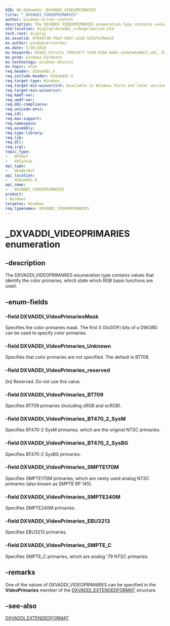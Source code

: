 ```yaml
---
UID: NE:d3dumddi._DXVADDI_VIDEOPRIMARIES
title: "_DXVADDI_VIDEOPRIMARIES"
author: windows-driver-content
description: The DXVADDI_VIDEOPRIMARIES enumeration type contains values that identify the color primaries, which state which RGB basis functions are used.
old-location: display\dxvaddi_videoprimaries.htm
tech.root: display
ms.assetid: d7049f38-78a7-42bf-a1a5-5d35fe70ae15
ms.author: windowsdriverdev
ms.date: 5/10/2018
ms.keywords: DXVA2_Structs_f49dc977-3cb9-41b6-bb0c-a2de5e6a60c3.xml, DXVADDI_VIDEOPRIMARIES, DXVADDI_VIDEOPRIMARIES enumeration [Display Devices], DXVADDI_VideoPrimariesMask, DXVADDI_VideoPrimaries_BT470_2_SysBG, DXVADDI_VideoPrimaries_BT470_2_SysM, DXVADDI_VideoPrimaries_BT709, DXVADDI_VideoPrimaries_EBU3213, DXVADDI_VideoPrimaries_SMPTE170M, DXVADDI_VideoPrimaries_SMPTE240M, DXVADDI_VideoPrimaries_SMPTE_C, DXVADDI_VideoPrimaries_Unknown, DXVADDI_VideoPrimaries_reserved, _DXVADDI_VIDEOPRIMARIES, d3dumddi/DXVADDI_VIDEOPRIMARIES, d3dumddi/DXVADDI_VideoPrimariesMask, d3dumddi/DXVADDI_VideoPrimaries_BT470_2_SysBG, d3dumddi/DXVADDI_VideoPrimaries_BT470_2_SysM, d3dumddi/DXVADDI_VideoPrimaries_BT709, d3dumddi/DXVADDI_VideoPrimaries_EBU3213, d3dumddi/DXVADDI_VideoPrimaries_SMPTE170M, d3dumddi/DXVADDI_VideoPrimaries_SMPTE240M, d3dumddi/DXVADDI_VideoPrimaries_SMPTE_C, d3dumddi/DXVADDI_VideoPrimaries_Unknown, d3dumddi/DXVADDI_VideoPrimaries_reserved, display.dxvaddi_videoprimaries
ms.prod: windows-hardware
ms.technology: windows-devices
ms.topic: enum
req.header: d3dumddi.h
req.include-header: D3dumddi.h
req.target-type: Windows
req.target-min-winverclnt: Available in Windows Vista and later versions of the Windows operating systems.
req.target-min-winversvr: 
req.kmdf-ver: 
req.umdf-ver: 
req.ddi-compliance: 
req.unicode-ansi: 
req.idl: 
req.max-support: 
req.namespace: 
req.assembly: 
req.type-library: 
req.lib: 
req.dll: 
req.irql: 
topic_type:
-	APIRef
-	kbSyntax
api_type:
-	HeaderDef
api_location:
-	d3dumddi.h
api_name:
-	DXVADDI_VIDEOPRIMARIES
product:
- Windows
targetos: Windows
req.typenames: DXVADDI_VIDEOPRIMARIES
---
```


# _DXVADDI_VIDEOPRIMARIES enumeration


## -description


The DXVADDI_VIDEOPRIMARIES enumeration type contains values that identify the color primaries, which state which RGB basis functions are used.


## -enum-fields




### -field DXVADDI_VideoPrimariesMask

Specifies the color primaries mask. The first 5 (0x001F) bits of a DWORD can be used to specify color primaries.


### -field DXVADDI_VideoPrimaries_Unknown

Specifies that color primaries are not specified. The default is BT709.


### -field DXVADDI_VideoPrimaries_reserved

[in] Reserved. Do not use this value.


### -field DXVADDI_VideoPrimaries_BT709

Specifies BT709 primaries (including sRGB and scRGB).


### -field DXVADDI_VideoPrimaries_BT470_2_SysM

Specifies BT470-2 SysM primaries, which are the original NTSC primaries. 


### -field DXVADDI_VideoPrimaries_BT470_2_SysBG

Specifies BT470-2 SysBG primaries. 


### -field DXVADDI_VideoPrimaries_SMPTE170M

Specifies SMPTE170M primaries, which are rarely used analog NTSC primaries (also known as SMPTE RP 145).


### -field DXVADDI_VideoPrimaries_SMPTE240M

Specifies SMPTE240M primaries. 


### -field DXVADDI_VideoPrimaries_EBU3213

Specifies EBU3213 primaries. 


### -field DXVADDI_VideoPrimaries_SMPTE_C

Specifies SMPTE_C primaries, which are analog '79 NTSC primaries.


## -remarks



One of the values of DXVADDI_VIDEOPRIMARIES can be specified in the <b>VideoPrimaries</b> member of the <a href="https://msdn.microsoft.com/library/windows/hardware/ff562904">DXVADDI_EXTENDEDFORMAT</a> structure.




## -see-also




<a href="https://msdn.microsoft.com/library/windows/hardware/ff562904">DXVADDI_EXTENDEDFORMAT</a>
 

 

